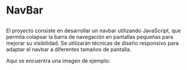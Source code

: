 # NavBar

##
El proyecto consiste en desarrollar un navbar utilizando JavaScript, que permita colapsar la barra de navegación en pantallas pequeñas para mejorar su visibilidad. Se utilizarán técnicas de diseño responsivo para adaptar el navbar a diferentes tamaños de pantalla.

Aquí se encuentra una imagen de ejemplo:

<!-- ![Descripción de la imagen](img/nombre_de_la_imagen.jpg) -->
